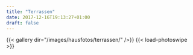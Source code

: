 ```yaml
---
title: "Terrassen"
date: 2017-12-16T19:13:27+01:00
draft: false
---
```


{{< gallery dir="/images/hausfotos/terrassen/" />}} {{< load-photoswipe >}}